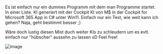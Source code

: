 Es ist einfach nur ein dummes Programm mit dem man Programme startet. In einer Liste. KI generiert mit der Cockpit KI von M$ in der Cockpit for Microsoft 365 App in C# unter Win11. Einfach nur ein Test, wie weit kann ich gehen? Naja, geht bestimmt besser ;)

Wäre doch lustig diesen Mist duch weiter KIs zu schleudern um es evtl. einfach nur "hübscher" aussehn zu lassen xD Feel free!


![image](https://github.com/user-attachments/assets/c8dce951-23af-4bb2-ab4e-2de08155f590)
